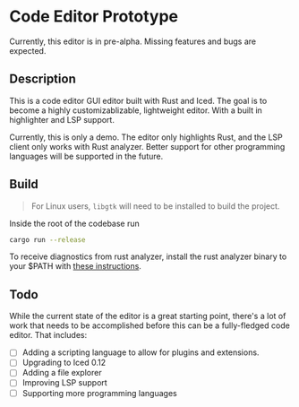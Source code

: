 # Code Editor Prototype

Currently, this editor is in pre-alpha. Missing features and bugs are expected.

## Description

This is a code editor GUI editor built with Rust and Iced. The goal is to become a highly customizablizable, lightweight editor. With a built in highlighter and LSP support.

Currently, this is only a demo. The editor only highlights Rust, and the LSP client only works with Rust analyzer. Better support for other programming languages will be supported in the future.

## Build

> For Linux users, `libgtk` will need to be installed to build the project.

Inside the root of the codebase run

```bash
cargo run --release
```

To receive diagnostics from rust analyzer, install the rust analyzer binary to your $PATH with [these instructions](https://rust-analyzer.github.io/manual.html#rust-analyzer-language-server-binary).

## Todo

While the current state of the editor is a great starting point, there's a lot of work that needs to be accomplished before this can be a fully-fledged code editor. That includes:

- [ ] Adding a scripting language to allow for plugins and extensions.
- [ ] Upgrading to Iced 0.12
- [ ] Adding a file explorer
- [ ] Improving LSP support
- [ ] Supporting more programming languages
